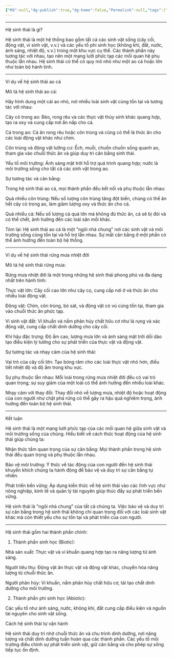 ```yaml
---
{"Mã":null,"dg-publish":true,"dg-home":false,"Permalink":null,"tags":["hesinhthai"],"Date":"2024-09-30","permalink":"/daily/tmp/he-sinh-thai/","dgPassFrontmatter":true,"noteIcon":"","updated":"2025-01-14T22:27:59.583+07:00"}
---
```





---

Hệ sinh thái là gì?

Hệ sinh thái là một hệ thống bao gồm tất cả các sinh vật sống (cây cối, động vật, vi sinh vật, v.v.) và các yếu tố phi sinh học (không khí, đất, nước, ánh sáng, nhiệt độ, v.v.) trong một khu vực cụ thể. Các thành phần này tương tác với nhau, tạo nên một mạng lưới phức tạp các mối quan hệ phụ thuộc lẫn nhau. Hệ sinh thái có thể có quy mô nhỏ như một ao cá hoặc lớn như toàn bộ hành tinh.


---

Ví dụ về hệ sinh thái ao cá

Mô tả hệ sinh thái ao cá:

Hãy hình dung một cái ao nhỏ, nơi nhiều loài sinh vật cùng tồn tại và tương tác với nhau:

Cây cỏ trong ao: Bèo, rong rêu và các thực vật thủy sinh khác quang hợp, tạo ra oxy và cung cấp nơi ẩn nấp cho cá.

Cá trong ao: Cá ăn rong rêu hoặc côn trùng và cũng có thể là thức ăn cho các loài động vật khác như chim.

Côn trùng và động vật lưỡng cư: Ếch, muỗi, chuồn chuồn sống quanh ao, tham gia vào chuỗi thức ăn và giúp duy trì cân bằng sinh thái.

Yếu tố môi trường: Ánh sáng mặt trời hỗ trợ quá trình quang hợp; nước là môi trường sống cho tất cả các sinh vật trong ao.


Sự tương tác và cân bằng:

Trong hệ sinh thái ao cá, mọi thành phần đều kết nối và phụ thuộc lẫn nhau:

Quá nhiều côn trùng: Nếu số lượng côn trùng tăng đột biến, chúng có thể ăn hết cây cỏ trong ao, làm giảm lượng oxy và thức ăn cho cá.

Quá nhiều cá: Nếu số lượng cá quá lớn mà không đủ thức ăn, cá sẽ bị đói và có thể chết, ảnh hưởng đến các loài săn mồi khác.


Tóm lại: Hệ sinh thái ao cá là một "ngôi nhà chung" nơi các sinh vật và môi trường sống cùng tồn tại và hỗ trợ lẫn nhau. Sự mất cân bằng ở một phần có thể ảnh hưởng đến toàn bộ hệ thống.


---

Ví dụ về hệ sinh thái rừng mưa nhiệt đới

Mô tả hệ sinh thái rừng mưa:

Rừng mưa nhiệt đới là một trong những hệ sinh thái phong phú và đa dạng nhất trên hành tinh:

Thực vật lớn: Cây cối cao lớn như cây cọ, cung cấp nơi ở và thức ăn cho nhiều loài động vật.

Động vật: Chim, côn trùng, bò sát, và động vật có vú cùng tồn tại, tham gia vào chuỗi thức ăn phức tạp.

Vi sinh vật đất: Vi khuẩn và nấm phân hủy chất hữu cơ như lá rụng và xác động vật, cung cấp chất dinh dưỡng cho cây cối.

Khí hậu đặc trưng: Độ ẩm cao, lượng mưa lớn và ánh sáng mặt trời dồi dào tạo điều kiện lý tưởng cho sự phát triển của thực vật và động vật.


Sự tương tác và nhạy cảm của hệ sinh thái:

Vai trò của cây cối lớn: Tạo bóng râm cho các loài thực vật nhỏ hơn, điều tiết nhiệt độ và độ ẩm trong khu vực.

Sự phụ thuộc lẫn nhau: Mỗi loài trong rừng mưa nhiệt đới đều có vai trò quan trọng; sự suy giảm của một loài có thể ảnh hưởng đến nhiều loài khác.

Nhạy cảm với thay đổi: Thay đổi nhỏ về lượng mưa, nhiệt độ hoặc hoạt động của con người như chặt phá rừng có thể gây ra hậu quả nghiêm trọng, ảnh hưởng đến toàn bộ hệ sinh thái.



---

Kết luận

Hệ sinh thái là một mạng lưới phức tạp của các mối quan hệ giữa sinh vật và môi trường sống của chúng. Hiểu biết về cách thức hoạt động của hệ sinh thái giúp chúng ta:

Nhận thức tầm quan trọng của sự cân bằng: Mọi thành phần trong hệ sinh thái đều quan trọng và phụ thuộc lẫn nhau.

Bảo vệ môi trường: Ý thức về tác động của con người đến hệ sinh thái khuyến khích chúng ta hành động để bảo vệ và duy trì sự cân bằng tự nhiên.

Phát triển bền vững: Áp dụng kiến thức về hệ sinh thái vào các lĩnh vực như nông nghiệp, kinh tế và quản lý tài nguyên giúp thúc đẩy sự phát triển bền vững.


Hệ sinh thái là "ngôi nhà chung" của tất cả chúng ta. Việc bảo vệ và duy trì sự cân bằng trong hệ sinh thái không chỉ quan trọng đối với các loài sinh vật khác mà còn thiết yếu cho sự tồn tại và phát triển của con người.

---
Hệ sinh thái gồm hai thành phần chính:

1. Thành phần sinh học (Biotic):

Nhà sản xuất: Thực vật và vi khuẩn quang hợp tạo ra năng lượng từ ánh sáng.

Người tiêu thụ: Động vật ăn thực vật và động vật khác, chuyển hóa năng lượng từ chuỗi thức ăn.

Người phân hủy: Vi khuẩn, nấm phân hủy chất hữu cơ, tái tạo chất dinh dưỡng cho môi trường.



2. Thành phần phi sinh học (Abiotic):

Các yếu tố như ánh sáng, nước, không khí, đất cung cấp điều kiện và nguồn tài nguyên cho sinh vật sống.




Cách hệ sinh thái tự vận hành

Hệ sinh thái duy trì nhờ chuỗi thức ăn và chu trình dinh dưỡng, nơi năng lượng và chất dinh dưỡng tuần hoàn qua các thành phần. Các yếu tố môi trường điều chỉnh sự phát triển sinh vật, giữ cân bằng và cho phép sự sống tiếp tục ổn định.

